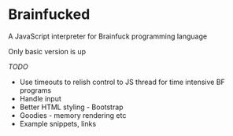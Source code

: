 Brainfucked
===========

A JavaScript interpreter for Brainfuck programming language

Only basic version is up

*TODO*

* Use timeouts to relish control to JS thread for time intensive BF programs
* Handle input
* Better HTML styling - Bootstrap
* Goodies - memory rendering etc
* Example snippets, links
